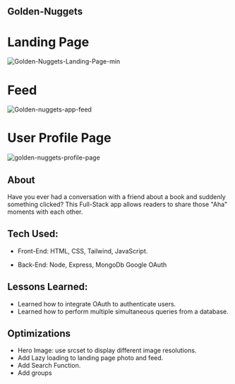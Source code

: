 ## Golden-Nuggets

# Landing Page
![Golden-Nuggets-Landing-Page-min](https://user-images.githubusercontent.com/86321333/193850686-31c80a81-b1d0-4f7b-b7e2-d390516315fe.png)

# Feed
![Golden-nuggets-app-feed](https://user-images.githubusercontent.com/86321333/194169888-ab0003be-eb7c-4e0d-9179-26a0afba7c7d.png)

# User Profile Page
![golden-nuggets-profile-page](https://user-images.githubusercontent.com/86321333/194169984-ffb6c88e-8175-4ccb-8690-6908991b20f1.png)



## About
Have you ever had a conversation with a friend about a book and suddenly something clicked? This Full-Stack app allows readers to share those "Aha" moments with each other. 


## Tech Used:

* Front-End:
HTML, CSS, Tailwind, JavaScript.

* Back-End:
Node, Express, MongoDb Google OAuth


## Lessons Learned:
* Learned how to integrate OAuth to authenticate users.
* Learned how to perform multiple simultaneous queries from a database.

## Optimizations
* Hero Image: use srcset to display different image resolutions.
* Add Lazy loading to landing page photo and feed.
* Add Search Function.
* Add groups
